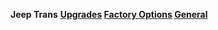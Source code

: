 ---
---

**Jeep Trans**
<strong>
[Upgrades](/convtrans/)
[Factory Options](/trans/)
[General](/TransGeneral.html)